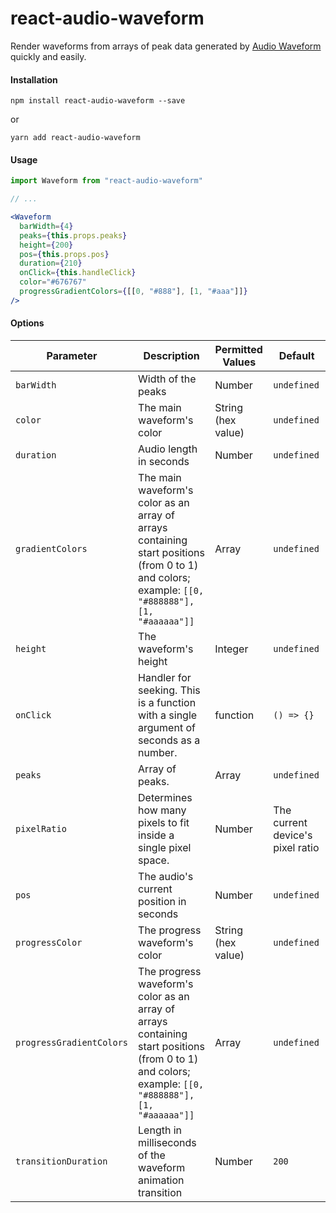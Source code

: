 # react-audio-waveform
Render waveforms from arrays of peak data generated by [Audio Waveform](https://github.com/bbc/audiowaveform) quickly and easily.

#### Installation

`npm install react-audio-waveform --save`

or

`yarn add react-audio-waveform`

#### Usage

```jsx
import Waveform from "react-audio-waveform"

// ...

<Waveform
  barWidth={4}
  peaks={this.props.peaks}
  height={200}
  pos={this.props.pos}
  duration={210}
  onClick={this.handleClick}
  color="#676767"
  progressGradientColors={[[0, "#888"], [1, "#aaa"]]}
/>
```
  
#### Options

|      Parameter     |      Description    |  Permitted Values  |       Default      |
| ------------------ | ------------------- | ------------------ | ------------------ |
| `barWidth`  | Width of the peaks | Number | `undefined` |
| `color`  | The main waveform's color | String (hex value) | `undefined` |
| `duration` | Audio length in seconds | Number |  `undefined` |
| `gradientColors`  | The main waveform's color as an array of arrays containing start positions (from 0 to 1) and colors; example: `[[0, "#888888"], [1, "#aaaaaa"]]` | Array | `undefined` |
| `height` | The waveform's height | Integer | `undefined` |
| `onClick` | Handler for seeking. This is a function with a single argument of seconds as a number. | function | `() => {}` |
| `peaks` | Array of peaks. | Array | `undefined` |
| `pixelRatio` | Determines how many pixels to fit inside a single pixel space. | Number | The current device's pixel ratio |
| `pos` | The audio's current position in seconds | Number | `undefined` |
| `progressColor`  | The progress waveform's color | String (hex value) | `undefined` |
| `progressGradientColors`  | The progress waveform's color as an array of arrays containing start positions (from 0 to 1) and colors; example: `[[0, "#888888"], [1, "#aaaaaa"]]` | Array | `undefined` |
| `transitionDuration` | Length in milliseconds of the waveform animation transition | Number | `200` |
